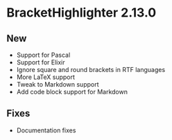 # BracketHighlighter 2.13.0

## New

- Support for Pascal
- Support for Elixir
- Ignore square and round brackets in RTF languages
- More LaTeX support
- Tweak to Markdown support
- Add code block support for Markdown

## Fixes

- Documentation fixes
